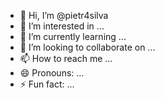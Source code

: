 - 👋 Hi, I’m @pietr4silva
- 👀 I’m interested in ...
- 🌱 I’m currently learning ...
- 💞️ I’m looking to collaborate on ...
- 📫 How to reach me ...
- 😄 Pronouns: ...
- ⚡ Fun fact: ...

<!---
pietr4silva/pietr4silva is a ✨ special ✨ repository because its `README.md` (this file) appears on your GitHub profile.
You can click the Preview link to take a look at your changes.
--->
